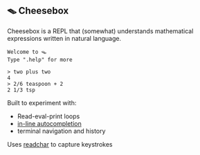 ## 🪤 Cheesebox

Cheesebox is a REPL that (somewhat) understands mathematical expressions written in natural language.

```
Welcome to 🪤
Type ".help" for more

> two plus two
4
> 2/6 teaspoon + 2
2 1/3 tsp
```

Built to experiment with:

- Read-eval-print loops
- [in-line autocompletion](cheesebox/helpers/extended_input.py)
- terminal navigation and history

Uses [readchar](https://github.com/magmax/python-readchar) to capture keystrokes

